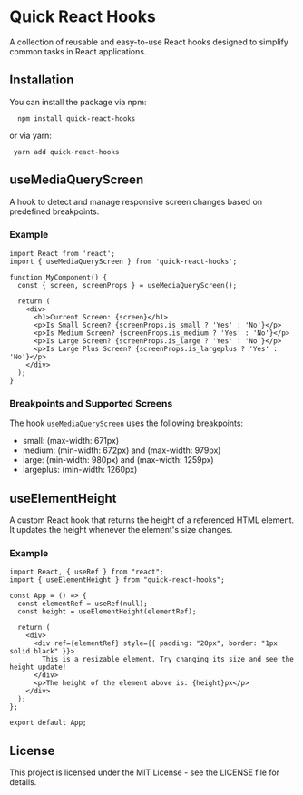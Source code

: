 # Quick React Hooks
A collection of reusable and easy-to-use React hooks designed to simplify common tasks in React applications.

## Installation
You can install the package via npm:

```
  npm install quick-react-hooks
```
or via yarn:

```
 yarn add quick-react-hooks
```

## useMediaQueryScreen
A hook to detect and manage responsive screen changes based on predefined breakpoints.

### Example
```
import React from 'react';
import { useMediaQueryScreen } from 'quick-react-hooks';

function MyComponent() {
  const { screen, screenProps } = useMediaQueryScreen();

  return (
    <div>
      <h1>Current Screen: {screen}</h1>
      <p>Is Small Screen? {screenProps.is_small ? 'Yes' : 'No'}</p>
      <p>Is Medium Screen? {screenProps.is_medium ? 'Yes' : 'No'}</p>
      <p>Is Large Screen? {screenProps.is_large ? 'Yes' : 'No'}</p>
      <p>Is Large Plus Screen? {screenProps.is_largeplus ? 'Yes' : 'No'}</p>
    </div>
  );
}

```
### Breakpoints and Supported Screens
The hook `useMediaQueryScreen` uses the following breakpoints:
- small: (max-width: 671px)
- medium: (min-width: 672px) and (max-width: 979px)
- large: (min-width: 980px) and (max-width: 1259px)
- largeplus: (min-width: 1260px)

## useElementHeight
A custom React hook that returns the height of a referenced HTML element. It updates the height whenever the element's size changes.

### Example
```
import React, { useRef } from "react";
import { useElementHeight } from "quick-react-hooks";

const App = () => {
  const elementRef = useRef(null);
  const height = useElementHeight(elementRef);

  return (
    <div>
      <div ref={elementRef} style={{ padding: "20px", border: "1px solid black" }}>
        This is a resizable element. Try changing its size and see the height update!
      </div>
      <p>The height of the element above is: {height}px</p>
    </div>
  );
};

export default App;
```

## License

This project is licensed under the MIT License - see the LICENSE file for details.
